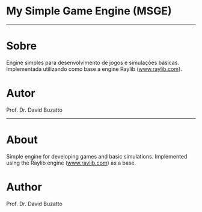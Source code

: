 # My Simple Game Engine (MSGE)
---

# Sobre
Engine simples para desenvolvimento de jogos e simulações básicas. Implementada utilizando como base a engine Raylib (www.raylib.com).

# Autor
Prof. Dr. David Buzatto

---

# About
Simple engine for developing games and basic simulations. Implemented using the Raylib engine (www.raylib.com) as a base.

# Author
Prof. Dr. David Buzatto
